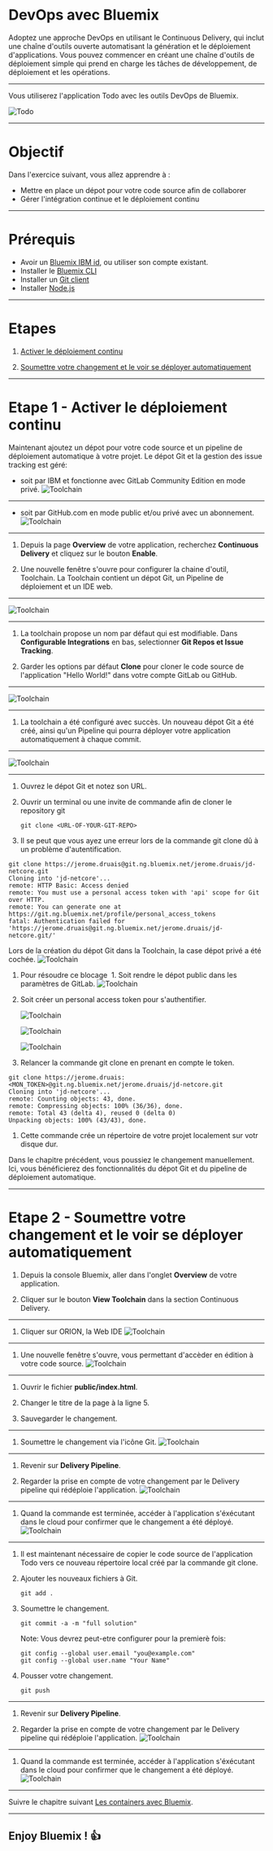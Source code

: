 # DevOps avec Bluemix

<!-- page_number: true -->
<!-- $size: 16:9 -->
<!-- prerender: true -->
<!-- footer: OPEN GROUPE - Formation Bluemix - JUIN 2017 -->

Adoptez une approche DevOps en utilisant le Continuous Delivery, qui inclut une chaîne d'outils ouverte automatisant la génération et le déploiement d'applications. Vous pouvez commencer en créant une chaîne d'outils de déploiement simple qui prend en charge les tâches de développement, de déploiement et les opérations.

---
Vous utiliserez l'application Todo avec les outils DevOps de Bluemix.

![Todo](./images/screenshot.png)

---
# Objectif

Dans l'exercice suivant, vous allez apprendre à :

+ Mettre en place un dépot pour votre code source afin de collaborer
+ Gérer l'intégration continue et le déploiement continu
---
# Prérequis

+ Avoir un [Bluemix IBM id](https://bluemix.net), ou  utiliser son compte existant.
+ Installer le [Bluemix CLI](http://clis.ng.bluemix.net)
+ Installer un [Git client](https://git-scm.com/downloads)
+ Installer [Node.js](https://nodejs.org)


----

# Etapes


1. [Activer le déploiement continu](#etape-1---activer-le-déploiement-continu)

1. [Soumettre votre changement et le voir se déployer automatiquement](#etape-2---soumettre-votre-changement-et-le-voir-se-déployer-automatiquement)


---


# Etape 1 - Activer le déploiement continu

Maintenant ajoutez un dépot pour votre code source et un pipeline de déploiement automatique à votre projet. Le dépot Git et la gestion des issue tracking est géré:
  + soit par IBM et fonctionne avec GitLab Community Edition en mode privé.
  ![Toolchain](./images/toolchain-gitlab.png)
---
  + soit par GitHub.com en mode public et/ou privé avec un abonnement.
  ![Toolchain](./images/toolchain-github.png)

---

1. Depuis la page **Overview** de votre application, recherchez **Continuous Delivery** et cliquez sur le bouton **Enable**.

1. Une nouvelle fenêtre s'ouvre pour configurer la chaine d'outil, Toolchain.
La Toolchain contient un dépot Git, un Pipeline de déploiement et un IDE web.

---
![Toolchain](./images/devops-enable.png)

---
1. La toolchain propose un nom par défaut qui est modifiable. Dans **Configurable Integrations** en bas, selectionner **Git Repos et Issue Tracking**.

1. Garder les options par défaut **Clone** pour cloner le code source de l'application
 "Hello World!" dans votre compte GitLab ou GitHub.
 ---
 ![Toolchain](./images/devops-enabled.png)

---
1. La toolchain a été configuré avec succès. Un nouveau dépot Git a été créé, ainsi qu'un Pipeline qui pourra déployer votre application automatiquement à chaque commit.
---
![Toolchain](./images/devops-created.png)

---

1. Ouvrez le dépot Git et notez son URL.

1. Ouvrir un terminal ou une invite de commande afin de cloner le repository git

    ```
    git clone <URL-OF-YOUR-GIT-REPO>
    ```

1. Il se peut que vous ayez une erreur lors de la commande git clone dû à un problème d'autentification.

  ```
git clone https://jerome.druais@git.ng.bluemix.net/jerome.druais/jd-netcore.git
Cloning into 'jd-netcore'...
remote: HTTP Basic: Access denied
remote: You must use a personal access token with 'api' scope for Git over HTTP.
remote: You can generate one at https://git.ng.bluemix.net/profile/personal_access_tokens
fatal: Authentication failed for 'https://jerome.druais@git.ng.bluemix.net/jerome.druais/jd-netcore.git/'
  ```

  Lors de la création du dépot Git dans la Toolchain, la case dépot privé a été cochée.
![Toolchain](./images/devops-private-repo.png)

1. Pour résoudre ce blocage
  1. Soit rendre le dépot public dans les paramètres de GitLab.
![Toolchain](./images/devops-settings-public-repo.png)  
  1. Soit créer un personal access token pour s'authentifier.

      ![Toolchain](./images/devops-token-1.png)

      ![Toolchain](./images/devops-token-2.png)

      ![Toolchain](./images/devops-token-3.png)

1. Relancer la commande git clone en prenant en compte le token.

```
git clone https://jerome.druais:<MON_TOKEN>@git.ng.bluemix.net/jerome.druais/jd-netcore.git
Cloning into 'jd-netcore'...
remote: Counting objects: 43, done.
remote: Compressing objects: 100% (36/36), done.
remote: Total 43 (delta 4), reused 0 (delta 0)
Unpacking objects: 100% (43/43), done.
```
1. Cette commande crée un répertoire de votre projet localement sur votr disque dur.


Dans le chapitre précédent, vous poussiez le changement manuellement. Ici, vous bénéficierez des fonctionnalités du dépot Git et du pipeline de déploiement automatique.

---
# Etape 2 - Soumettre votre changement et le voir se déployer automatiquement


1. Depuis la console Bluemix, aller dans l'onglet **Overview** de votre application.

1. Cliquer sur le bouton **View Toolchain** dans la section Continuous Delivery.
---
1. Cliquer sur ORION, la Web IDE
![Toolchain](./images/devops-web-ide.png)
---
1. Une nouvelle fenêtre s'ouvre, vous permettant d'accèder en édition à votre code source.
![Toolchain](./images/devops-editing-code.png)
---
1. Ouvrir le fichier **public/index.html**.

1. Changer le titre de la page à la ligne 5.

1. Sauvegarder le changement.
---
1. Soumettre le changement via l'icône Git.
![Toolchain](./images/devops-commit-code.png)
---
1. Revenir sur **Delivery Pipeline**.

1. Regarder la prise en compte de votre changement par le Delivery pipeline  qui rédéploie l'application.
![Toolchain](./images/devops-deployed-app.png)
---

1. Quand la commande est terminée, accéder à l'application s'éxécutant dans le cloud pour confirmer que le changement a été déployé.
![Toolchain](./images/devops-updated-app.png)
---


1. Il est maintenant nécessaire de copier le code source de l'application Todo vers ce nouveau répertoire local créé par la commande git clone.

1. Ajouter les nouveaux fichiers à Git.
    ```
    git add .
    ```

1. Soumettre le changement.
    ```
    git commit -a -m "full solution"
    ```

    Note: Vous devrez peut-etre configurer pour la premierè fois:
    ```
    git config --global user.email "you@example.com"
    git config --global user.name "Your Name"
    ```

1. Pousser votre changement.

    ```
    git push
    ```
---

1. Revenir sur **Delivery Pipeline**.

1. Regarder la prise en compte de votre changement par le Delivery pipeline  qui rédéploie l'application.
    ![Toolchain](./images/devops-commit-full-solution.png)
---

1. Quand la commande est terminée, accéder à l'application s'éxécutant dans le cloud pour confirmer que le changement a été déployé.
    ![Toolchain](./images/devops-todo.png)
---
Suivre le chapitre suivant [Les containers avec Bluemix](../containers).

---
## Enjoy Bluemix ! :+1:
